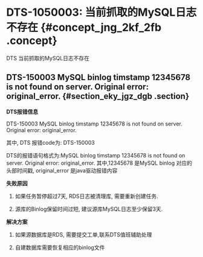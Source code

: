 # DTS-1050003: 当前抓取的MySQL日志不存在 {#concept_jng_2kf_2fb .concept}

DTS 当前抓取的MySQL日志不存在

## DTS-150003 MySQL binlog timstamp 12345678 is not found on server. Original error: original\_error. {#section_eky_jgz_dgb .section}

**DTS报错信息**

DTS-150003 MySQL binlog timstamp 12345678 is not found on server. Original error: original\_error.

其中, DTS 报错code为: DTS-150003

DTS的报错语句格式为:MySQL binlog timstamp 12345678 is not found on server. Original error: original\_error. 其中,12345678 是MySQL binlog 对应的头部时间戳, original\_error 是java驱动报错内容

**失败原因**

1. 如果任务暂停超过7天, RDS日志被清理库, 需要重新创建任务.

2. 源库的Binlog保留时间过短, 建议源库MySQL日志至少保留3天.

**解决方案**

1. 如果源数据库是RDS, 需要提交工单,联系DTS值班辅助处理

2. 自建数据库需要恢复相应的binlog文件

